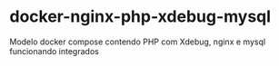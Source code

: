 # docker-nginx-php-xdebug-mysql
Modelo docker compose contendo PHP com Xdebug, nginx e mysql funcionando integrados
